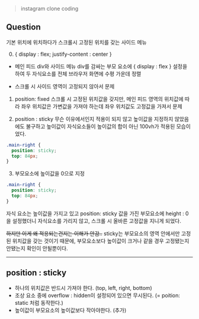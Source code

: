 > instagram clone coding

## Question

기본 위치에 위치하다가 스크롤시 고정된 위치를 갖는 사이드 메뉴

0. { display : flex; justify-content : center }

- 메인 피드 div와 사이드 메뉴 div를 감싸는 부모 요소에 { display : flex } 설정을 하여 두 자식요소를 전체 브라우저 화면에 수평 가운데 정렬

- 스크롤 시 사이드 영역이 고정되지 않아서 문제

1. position: fixed
   스크롤 시 고정된 위치값을 갖지만,
   메인 피드 영역의 위치값에 따라 좌우 위치값은 가변값을 가져야 하는데 좌우 위치값도 고정값을 가져서 문제

2. position : sticky
   무슨 이유에서인지 적용이 되지 않고
   높이값을 지정하지 않았음에도 불구하고 높이값이 자식요소들이 높이값의 합이 아닌 100vh가 적용된 모습이었다.

```css
.main-right {
  position: sticky;
  top: 84px;
}
```

3. 부모요소에 높이값을 0으로 지정

```css
.main-right {
  position: sticky;
  top: 84px;
}
```

자식 요소는 높이값을 가지고 있고 position: sticky 값을 가진 부모요소에 height : 0을 설정했더니 자식요소를 가리지 않고, 스크롤 시 올바른 고정값을 지니게 되었다.

~~하지만 이게 왜 적용되는건지는 이해가 안감..~~
sticky는 부모요소의 영역 안에서만 고정된 위치값을 갖는 것이기 때문에, 부모요소보다 높이값이 크거나 같을 경우 고정됐는지 안됐는지 확인이 안될뿐이다.

---

## position : sticky

- 하나의 위치값은 반드시 가져야 한다. (top, left, right, bottom)
- 조상 요소 중에 overflow : hidden이 설정되어 있으면 무시된다. (= poition: static 처럼 동작한다.)
- 높이값이 부모요소의 높이값보다 작아야한다. (추가)
